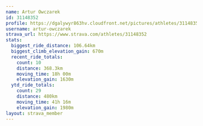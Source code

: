 ```yaml
---
name: Artur Owczarek
id: 31148352
profile: https://dgalywyr863hv.cloudfront.net/pictures/athletes/31148352/15906846/1/large.jpg
username: artur-owczarek
strava_url: https://www.strava.com/athletes/31148352
stats:
  biggest_ride_distance: 106.64km
  biggest_climb_elevation_gain: 670m
  recent_ride_totals:
    count: 10
    distance: 368.3km
    moving_time: 18h 00m
    elevation_gain: 1630m
  ytd_ride_totals:
    count: 29
    distance: 480km
    moving_time: 41h 16m
    elevation_gain: 1980m
layout: strava_member
--- 
```

